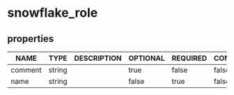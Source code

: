 
# snowflake_role

<!-- These docs are auto-generated by code in ./docgen, run by with make docs. Manual edits will be overwritten. -->

## properties

|  NAME   |  TYPE  | DESCRIPTION | OPTIONAL | REQUIRED  | COMPUTED | DEFAULT |
|---------|--------|-------------|----------|-----------|----------|---------|
| comment | string |             | true     | false     | false    |         |
| name    | string |             | false    | true      | false    |         |
